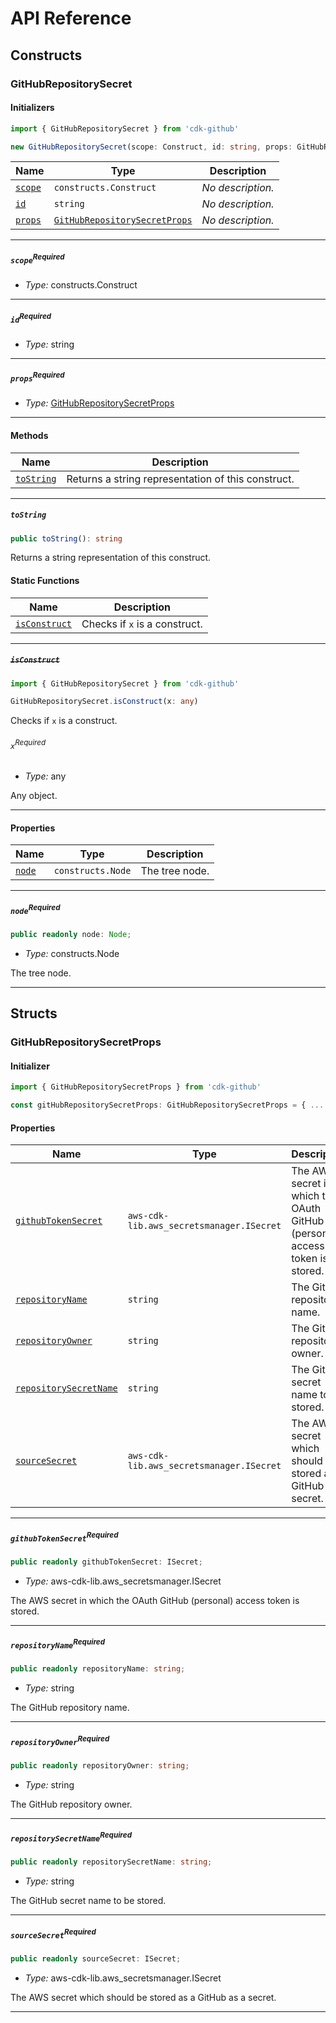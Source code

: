 # API Reference <a name="API Reference" id="api-reference"></a>

## Constructs <a name="Constructs" id="Constructs"></a>

### GitHubRepositorySecret <a name="GitHubRepositorySecret" id="cdk-github.GitHubRepositorySecret"></a>

#### Initializers <a name="Initializers" id="cdk-github.GitHubRepositorySecret.Initializer"></a>

```typescript
import { GitHubRepositorySecret } from 'cdk-github'

new GitHubRepositorySecret(scope: Construct, id: string, props: GitHubRepositorySecretProps)
```

| **Name** | **Type** | **Description** |
| --- | --- | --- |
| <code><a href="#cdk-github.GitHubRepositorySecret.Initializer.parameter.scope">scope</a></code> | <code>constructs.Construct</code> | *No description.* |
| <code><a href="#cdk-github.GitHubRepositorySecret.Initializer.parameter.id">id</a></code> | <code>string</code> | *No description.* |
| <code><a href="#cdk-github.GitHubRepositorySecret.Initializer.parameter.props">props</a></code> | <code><a href="#cdk-github.GitHubRepositorySecretProps">GitHubRepositorySecretProps</a></code> | *No description.* |

---

##### `scope`<sup>Required</sup> <a name="scope" id="cdk-github.GitHubRepositorySecret.Initializer.parameter.scope"></a>

- *Type:* constructs.Construct

---

##### `id`<sup>Required</sup> <a name="id" id="cdk-github.GitHubRepositorySecret.Initializer.parameter.id"></a>

- *Type:* string

---

##### `props`<sup>Required</sup> <a name="props" id="cdk-github.GitHubRepositorySecret.Initializer.parameter.props"></a>

- *Type:* <a href="#cdk-github.GitHubRepositorySecretProps">GitHubRepositorySecretProps</a>

---

#### Methods <a name="Methods" id="Methods"></a>

| **Name** | **Description** |
| --- | --- |
| <code><a href="#cdk-github.GitHubRepositorySecret.toString">toString</a></code> | Returns a string representation of this construct. |

---

##### `toString` <a name="toString" id="cdk-github.GitHubRepositorySecret.toString"></a>

```typescript
public toString(): string
```

Returns a string representation of this construct.

#### Static Functions <a name="Static Functions" id="Static Functions"></a>

| **Name** | **Description** |
| --- | --- |
| <code><a href="#cdk-github.GitHubRepositorySecret.isConstruct">isConstruct</a></code> | Checks if `x` is a construct. |

---

##### ~~`isConstruct`~~ <a name="isConstruct" id="cdk-github.GitHubRepositorySecret.isConstruct"></a>

```typescript
import { GitHubRepositorySecret } from 'cdk-github'

GitHubRepositorySecret.isConstruct(x: any)
```

Checks if `x` is a construct.

###### `x`<sup>Required</sup> <a name="x" id="cdk-github.GitHubRepositorySecret.isConstruct.parameter.x"></a>

- *Type:* any

Any object.

---

#### Properties <a name="Properties" id="Properties"></a>

| **Name** | **Type** | **Description** |
| --- | --- | --- |
| <code><a href="#cdk-github.GitHubRepositorySecret.property.node">node</a></code> | <code>constructs.Node</code> | The tree node. |

---

##### `node`<sup>Required</sup> <a name="node" id="cdk-github.GitHubRepositorySecret.property.node"></a>

```typescript
public readonly node: Node;
```

- *Type:* constructs.Node

The tree node.

---


## Structs <a name="Structs" id="Structs"></a>

### GitHubRepositorySecretProps <a name="GitHubRepositorySecretProps" id="cdk-github.GitHubRepositorySecretProps"></a>

#### Initializer <a name="Initializer" id="cdk-github.GitHubRepositorySecretProps.Initializer"></a>

```typescript
import { GitHubRepositorySecretProps } from 'cdk-github'

const gitHubRepositorySecretProps: GitHubRepositorySecretProps = { ... }
```

#### Properties <a name="Properties" id="Properties"></a>

| **Name** | **Type** | **Description** |
| --- | --- | --- |
| <code><a href="#cdk-github.GitHubRepositorySecretProps.property.githubTokenSecret">githubTokenSecret</a></code> | <code>aws-cdk-lib.aws_secretsmanager.ISecret</code> | The AWS secret in which the OAuth GitHub (personal) access token is stored. |
| <code><a href="#cdk-github.GitHubRepositorySecretProps.property.repositoryName">repositoryName</a></code> | <code>string</code> | The GitHub repository name. |
| <code><a href="#cdk-github.GitHubRepositorySecretProps.property.repositoryOwner">repositoryOwner</a></code> | <code>string</code> | The GitHub repository owner. |
| <code><a href="#cdk-github.GitHubRepositorySecretProps.property.repositorySecretName">repositorySecretName</a></code> | <code>string</code> | The GitHub secret name to be stored. |
| <code><a href="#cdk-github.GitHubRepositorySecretProps.property.sourceSecret">sourceSecret</a></code> | <code>aws-cdk-lib.aws_secretsmanager.ISecret</code> | The AWS secret which should be stored as a GitHub as a secret. |

---

##### `githubTokenSecret`<sup>Required</sup> <a name="githubTokenSecret" id="cdk-github.GitHubRepositorySecretProps.property.githubTokenSecret"></a>

```typescript
public readonly githubTokenSecret: ISecret;
```

- *Type:* aws-cdk-lib.aws_secretsmanager.ISecret

The AWS secret in which the OAuth GitHub (personal) access token is stored.

---

##### `repositoryName`<sup>Required</sup> <a name="repositoryName" id="cdk-github.GitHubRepositorySecretProps.property.repositoryName"></a>

```typescript
public readonly repositoryName: string;
```

- *Type:* string

The GitHub repository name.

---

##### `repositoryOwner`<sup>Required</sup> <a name="repositoryOwner" id="cdk-github.GitHubRepositorySecretProps.property.repositoryOwner"></a>

```typescript
public readonly repositoryOwner: string;
```

- *Type:* string

The GitHub repository owner.

---

##### `repositorySecretName`<sup>Required</sup> <a name="repositorySecretName" id="cdk-github.GitHubRepositorySecretProps.property.repositorySecretName"></a>

```typescript
public readonly repositorySecretName: string;
```

- *Type:* string

The GitHub secret name to be stored.

---

##### `sourceSecret`<sup>Required</sup> <a name="sourceSecret" id="cdk-github.GitHubRepositorySecretProps.property.sourceSecret"></a>

```typescript
public readonly sourceSecret: ISecret;
```

- *Type:* aws-cdk-lib.aws_secretsmanager.ISecret

The AWS secret which should be stored as a GitHub as a secret.

---



